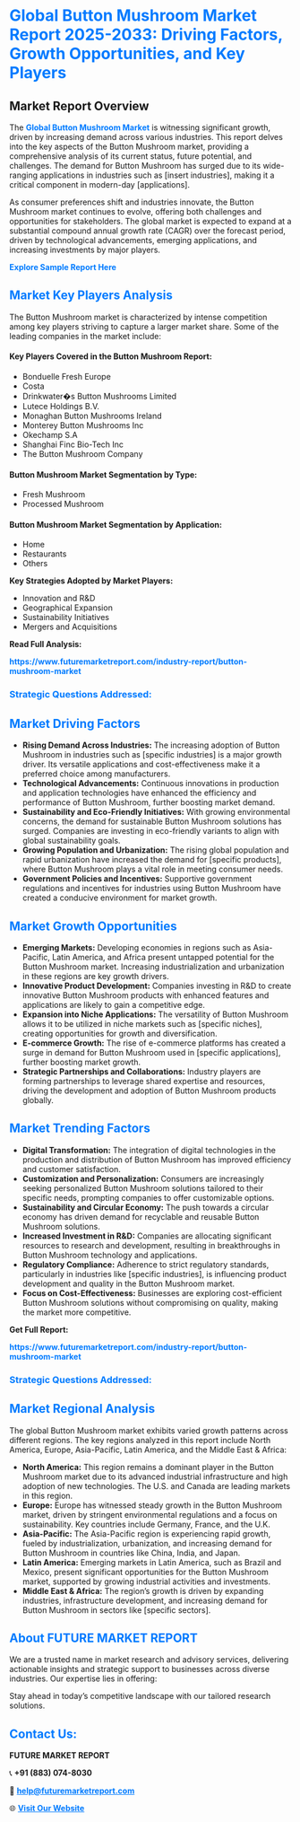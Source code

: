 <h1 style="color: #007BFF;">Global Button Mushroom Market Report 2025-2033: Driving Factors, Growth Opportunities, and Key Players</h1>

<section id="overview">
<h2>Market Report Overview</h2>
<p>The <a href="https://www.futuremarketreport.com/industry-report/button-mushroom-market" style="color: #007BFF; text-decoration: none;"><strong>Global Button Mushroom Market</strong></a> is witnessing significant growth, driven by increasing demand across various industries. This report delves into the key aspects of the Button Mushroom market, providing a comprehensive analysis of its current status, future potential, and challenges. The demand for Button Mushroom has surged due to its wide-ranging applications in industries such as [insert industries], making it a critical component in modern-day [applications].</p>
<p>As consumer preferences shift and industries innovate, the Button Mushroom market continues to evolve, offering both challenges and opportunities for stakeholders. The global market is expected to expand at a substantial compound annual growth rate (CAGR) over the forecast period, driven by technological advancements, emerging applications, and increasing investments by major players.</p>
</section>

<section id="overview">
<p><a href="https://www.futuremarketreport.com/request-sample/reportId=105893" style="color: #007BFF; text-decoration: none;"><strong>Explore Sample Report Here</strong></a></p>
</section>

<section id="key-players">
<h2 style="color: #007BFF;">Market Key Players Analysis</h2>
<p>The Button Mushroom market is characterized by intense competition among key players striving to capture a larger market share. Some of the leading companies in the market include:</p>
<h4>Key Players Covered in the Button Mushroom Report:</h4>
<ul><li>Bonduelle Fresh Europe</li><li>Costa</li><li>Drinkwater�s Button Mushrooms Limited</li><li>Lutece Holdings B.V.</li><li>Monaghan Button Mushrooms Ireland</li><li>Monterey Button Mushrooms Inc</li><li>Okechamp S.A</li><li>Shanghai Finc Bio-Tech Inc</li><li>The Button Mushroom Company</li></ul>
<h4>Button Mushroom Market Segmentation by Type:</h4>
<ul><li>Fresh Mushroom</li><li>Processed Mushroom</li></ul>

<h4>Button Mushroom Market Segmentation by Application:</h4>
<ul><li>Home</li><li>Restaurants</li><li>Others</li></ul>
<p><strong>Key Strategies Adopted by Market Players:</strong></p>
<ul>
<li>Innovation and R&D</li>
<li>Geographical Expansion</li>
<li>Sustainability Initiatives</li>
<li>Mergers and Acquisitions</li>
</ul>
</section>

<section>
<p><strong>Read Full Analysis: </strong></p><a href="https://www.futuremarketreport.com/industry-report/button-mushroom-market" style="color: #007BFF; text-decoration: none;"><strong>https://www.futuremarketreport.com/industry-report/button-mushroom-market</strong></a>
<h3 style="color: #007BFF;">Strategic Questions Addressed:</h3>
</section>

<section id="driving-factors">
<h2 style="color: #007BFF;">Market Driving Factors</h2>
<ul>
<li><strong>Rising Demand Across Industries:</strong> The increasing adoption of Button Mushroom in industries such as [specific industries] is a major growth driver. Its versatile applications and cost-effectiveness make it a preferred choice among manufacturers.</li>
<li><strong>Technological Advancements:</strong> Continuous innovations in production and application technologies have enhanced the efficiency and performance of Button Mushroom, further boosting market demand.</li>
<li><strong>Sustainability and Eco-Friendly Initiatives:</strong> With growing environmental concerns, the demand for sustainable Button Mushroom solutions has surged. Companies are investing in eco-friendly variants to align with global sustainability goals.</li>
<li><strong>Growing Population and Urbanization:</strong> The rising global population and rapid urbanization have increased the demand for [specific products], where Button Mushroom plays a vital role in meeting consumer needs.</li>
<li><strong>Government Policies and Incentives:</strong> Supportive government regulations and incentives for industries using Button Mushroom have created a conducive environment for market growth.</li>
</ul>
</section>

<section id="growth-opportunities">
<h2 style="color: #007BFF;">Market Growth Opportunities</h2>
<ul>
<li><strong>Emerging Markets:</strong> Developing economies in regions such as Asia-Pacific, Latin America, and Africa present untapped potential for the Button Mushroom market. Increasing industrialization and urbanization in these regions are key growth drivers.</li>
<li><strong>Innovative Product Development:</strong> Companies investing in R&D to create innovative Button Mushroom products with enhanced features and applications are likely to gain a competitive edge.</li>
<li><strong>Expansion into Niche Applications:</strong> The versatility of Button Mushroom allows it to be utilized in niche markets such as [specific niches], creating opportunities for growth and diversification.</li>
<li><strong>E-commerce Growth:</strong> The rise of e-commerce platforms has created a surge in demand for Button Mushroom used in [specific applications], further boosting market growth.</li>
<li><strong>Strategic Partnerships and Collaborations:</strong> Industry players are forming partnerships to leverage shared expertise and resources, driving the development and adoption of Button Mushroom products globally.</li>
</ul>
</section>

<section id="trending-factors">
<h2 style="color: #007BFF;">Market Trending Factors</h2>
<ul>
<li><strong>Digital Transformation:</strong> The integration of digital technologies in the production and distribution of Button Mushroom has improved efficiency and customer satisfaction.</li>
<li><strong>Customization and Personalization:</strong> Consumers are increasingly seeking personalized Button Mushroom solutions tailored to their specific needs, prompting companies to offer customizable options.</li>
<li><strong>Sustainability and Circular Economy:</strong> The push towards a circular economy has driven demand for recyclable and reusable Button Mushroom solutions.</li>
<li><strong>Increased Investment in R&D:</strong> Companies are allocating significant resources to research and development, resulting in breakthroughs in Button Mushroom technology and applications.</li>
<li><strong>Regulatory Compliance:</strong> Adherence to strict regulatory standards, particularly in industries like [specific industries], is influencing product development and quality in the Button Mushroom market.</li>
<li><strong>Focus on Cost-Effectiveness:</strong> Businesses are exploring cost-efficient Button Mushroom solutions without compromising on quality, making the market more competitive.</li>
</ul>
</section>

<section>
<p><strong>Get Full Report: </strong></p><a href="https://www.futuremarketreport.com/industry-report/button-mushroom-market" style="color: #007BFF; text-decoration: none;"><strong>https://www.futuremarketreport.com/industry-report/button-mushroom-market</strong></a>
<h3 style="color: #007BFF;">Strategic Questions Addressed:</h3>
</section>


<section id="regional-analysis">
<h2 style="color: #007BFF;">Market Regional Analysis</h2>
<p>The global Button Mushroom market exhibits varied growth patterns across different regions. The key regions analyzed in this report include North America, Europe, Asia-Pacific, Latin America, and the Middle East & Africa:</p>
<ul>
<li><strong>North America:</strong> This region remains a dominant player in the Button Mushroom market due to its advanced industrial infrastructure and high adoption of new technologies. The U.S. and Canada are leading markets in this region.</li>
<li><strong>Europe:</strong> Europe has witnessed steady growth in the Button Mushroom market, driven by stringent environmental regulations and a focus on sustainability. Key countries include Germany, France, and the U.K.</li>
<li><strong>Asia-Pacific:</strong> The Asia-Pacific region is experiencing rapid growth, fueled by industrialization, urbanization, and increasing demand for Button Mushroom in countries like China, India, and Japan.</li>
<li><strong>Latin America:</strong> Emerging markets in Latin America, such as Brazil and Mexico, present significant opportunities for the Button Mushroom market, supported by growing industrial activities and investments.</li>
<li><strong>Middle East & Africa:</strong> The region’s growth is driven by expanding industries, infrastructure development, and increasing demand for Button Mushroom in sectors like [specific sectors].</li>
</ul>
</section>

<footer>
<h2 style="color: #007BFF;">About FUTURE MARKET REPORT</h2>
<p>We are a trusted name in market research and advisory services, delivering actionable insights and strategic support to businesses across diverse industries. Our expertise lies in offering:</p>

<p>Stay ahead in today’s competitive landscape with our tailored research solutions.</p>

<h2 style="color: #007BFF;">Contact Us:</h2>
<p><strong>FUTURE MARKET REPORT</strong></p>
<p>📞 <strong>+91 (883) 074-8030</strong></p>
<p>📧 <strong><a href="mailto:help@futuremarketreport.com" style="color: #007BFF;">help@futuremarketreport.com</a></strong></p>
<p>🌐 <strong><a href="https://www.futuremarketreport.com/" style="color: #007BFF;">Visit Our Website</a></strong></p>
</footer>